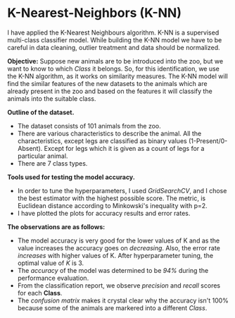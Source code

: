 # K-Nearest-Neighbors (K-NN)
I have applied the K-Nearest Neighbours algorithm. K-NN is a supervised multi-class classifier model. While building the K-NN model we have to be careful in data cleaning, outlier treatment and data should be normalized.

**Objective:** Suppose new animals are to be introduced into the zoo, but we want to know to which *Class* it belongs. So, for this identification, we use the K-NN algorithm, as it works on similarity measures. The K-NN model will find the similar features of the new datasets to the animals which are already present in the zoo and based on the features it will classify the animals into the suitable class.

**Outline of the dataset.**

* The dataset consists of 101 animals from the zoo.
* There are various characteristics to describe the animal.
    All the characteristics, except legs are classified as binary values (1-Present/0-Absent). Except for legs which it is given as a count of legs for a particular         animal.
* There are 7 class types.

**Tools used for testing the model accuracy.**

* In order to tune the hyperparameters, I used *GridSearchCV*, and I chose the best estimator with the highest possible score. The metric, is Euclidean distance according to Minkowski's inequality with p=2.
* I have plotted the plots for accuracy results and error rates.


**The observations are as follows:**

* The model accuracy is very good for the lower values of K and as the value increases the accuracy goes on *decreasing*. Also, the error rate *increases* with higher values of K. After hyperparameter tuning, the optimal value of *K* is 3.
* The *accuracy* of the model was determined to be *94%* during the performance evaluation.
* From the classification report, we observe *precision* and *recall* scores for each **Class**.
* The *confusion matrix* makes it crystal clear why the accuracy isn't 100% because some of the animals are markered into a different *Class*.
